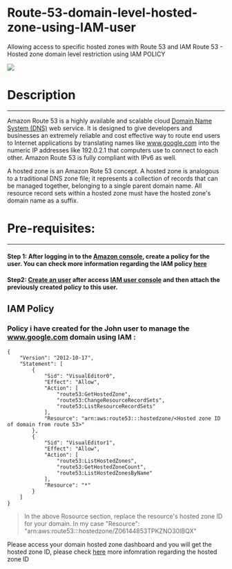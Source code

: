 # Route-53-domain-level-hosted-zone-using-IAM-user
Allowing access to specific hosted zones with Route 53 and IAM Route 53 - Hosted zone domain level restriction using IAM POLICY

![](https://i.ibb.co/QvyqjJ2/hosted.png)

# Description
-------------------------------------------------- 

Amazon Route 53 is a highly available and scalable cloud [Domain Name System (DNS)](https://aws.amazon.com/route53/what-is-dns/) web service. It is designed to give developers and businesses an extremely reliable and cost effective way to route end users to Internet applications by translating names like www.google.com into the numeric IP addresses like 192.0.2.1 that computers use to connect to each other. Amazon Route 53 is fully compliant with IPv6 as well.

A hosted zone is an Amazon Rote 53 concept. A hosted zone is analogous to a traditional DNS zone file; it represents a collection of records that can be managed together, belonging to a single parent domain name. All resource record sets within a hosted zone must have the hosted zone's domain name as a suffix.


# Pre-requisites:
-------------------------------------------------- 

#### Step 1: After logging in to the [Amazon console](https://console.aws.amazon.com/iamv2/home?#/policies), create a policy for the user. You can check more information regarding the IAM policy [here](https://docs.aws.amazon.com/IAM/latest/UserGuide/access_policies.html)

#### Step2: [Create an user](https://docs.aws.amazon.com/IAM/latest/UserGuide/id_users_create.html) after access [IAM user console](https://console.aws.amazon.com/iamv2/home?#/users) and then attach the previously created policy to this user.

IAM Policy
-------------------------------------------------- 

### Policy i have created for the John user to manage the www.google.com domain using IAM :


```
{
    "Version": "2012-10-17",
    "Statement": [
        {
            "Sid": "VisualEditor0",
            "Effect": "Allow",
            "Action": [
                "route53:GetHostedZone",
                "route53:ChangeResourceRecordSets",
                "route53:ListResourceRecordSets"
            ],
            "Resource": "arn:aws:route53:::hostedzone/<Hosted zone ID of domain from route 53>"
        },
        {
            "Sid": "VisualEditor1",
            "Effect": "Allow",
            "Action": [
                "route53:ListHostedZones",
                "route53:GetHostedZoneCount",
                "route53:ListHostedZonesByName"
            ],
            "Resource": "*"
        }
    ]
}
```


> In the above Rosource section, replace the resource's hosted zone ID for your domain. In my case "Resource": "arn:aws:route53:::hostedzone/Z06144853TPKZNO30IBQX"


Please access your domain hosted zone dashboard and you will get the hosted zone ID, please check [here](https://i.ibb.co/Zfb9C7Y/image.png) more infomration regarding the hosted zone ID
